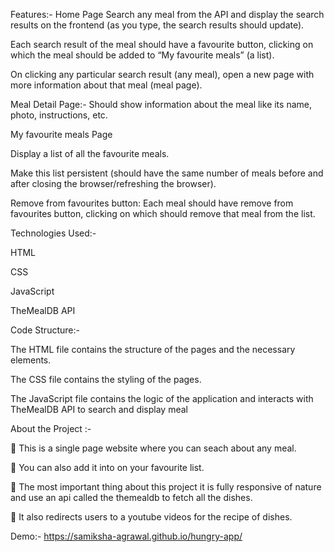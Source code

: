 Features:-
Home Page Search any meal from the API and display the search results on the frontend (as you type, the search results should update). 

Each search result of the meal should have a favourite button, clicking on which the meal should be added to “My favourite meals” (a list).

On clicking any particular search result (any meal), open a new page with more information about that meal (meal page).

Meal Detail Page:-
Should show information about the meal like its name, photo, instructions, etc.

My favourite meals Page

Display a list of all the favourite meals.

Make this list persistent (should have the same number of meals before and after closing the browser/refreshing the browser).

Remove from favourites button: Each meal should have remove from favourites button, clicking on which should remove that meal from the list.




Technologies Used:-

HTML

CSS

JavaScript

TheMealDB API

Code Structure:-

The HTML file contains the structure of the pages and the necessary elements.

The CSS file contains the styling of the pages.

The JavaScript file contains the logic of the application and interacts with TheMealDB API to search and display meal




About the Project :-

🔴 This is a single page website where you can seach about any meal.

🔴 You can also add it into on your favourite list.

🔴 The most important thing about this project it is fully responsive of nature and use an api called the themealdb to fetch all the dishes.

🔴 It also redirects users to a youtube videos for the recipe of dishes.

Demo:- https://samiksha-agrawal.github.io/hungry-app/
